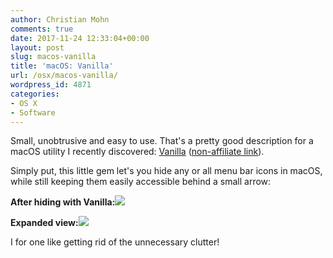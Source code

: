 ```yaml
---
author: Christian Mohn
comments: true
date: 2017-11-24 12:33:04+00:00
layout: post
slug: macos-vanilla
title: 'macOS: Vanilla'
url: /osx/macos-vanilla/
wordpress_id: 4871
categories:
- OS X
- Software
---
```


Small, unobtrusive and easy to use. That's a pretty good description for a macOS utility I recently discovered: [Vanilla](http://vanilla.wolves.fm/r/SyU119Hlz) ([non-affiliate link](http://matthewpalmer.net/vanilla/)).

Simply put, this little gem let's you hide any or all menu bar icons in macOS, while still keeping them easily accessible behind a small arrow:

<!--more-->


**After hiding with Vanilla:![](/img/Screenshot-2017-11-24-13.26.30-644x48.png)**



**Expanded view:**![](/img/Screenshot-2017-11-24-13.27.14-644x48.png)



I for one like getting rid of the unnecessary clutter!
